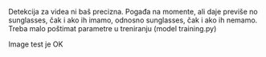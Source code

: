 Detekcija za videa ni baš precizna. Pogađa na momente, ali daje previše no sunglasses, čak i ako ih imamo, odnosno sunglasses, čak i ako ih nemamo. Treba malo poštimat parametre u treniranju  (model training.py)

Image test je OK

